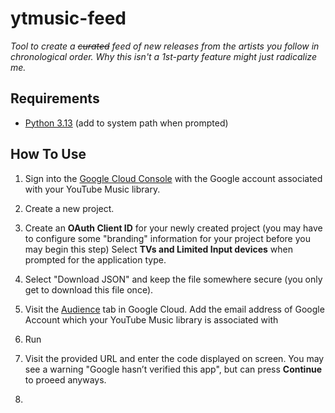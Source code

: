 # ytmusic-feed

*Tool to create a ~~curated~~ feed of new releases from the artists you follow in chronological order. Why this isn't a 1st-party feature might just radicalize me.*

## Requirements

- [Python 3.13](https://www.python.org/downloads/) (add to system path when prompted)

## How To Use

1. Sign into the [Google Cloud Console](https://console.cloud.google.com/projectselector2/apis/credentials) with the Google account associated with your YouTube Music library.

2. Create a new project.

3. Create an **OAuth Client ID** for your newly created project (you may have to configure some "branding" information for your project before you may begin this step) Select **TVs and Limited Input devices** when prompted for the application type.

4. Select "Download JSON" and keep the file somewhere secure (you only get to download this file once).

5. Visit the [Audience](https://console.cloud.google.com/auth/audience) tab in Google Cloud. Add the email address of Google Account which your YouTube Music library is associated with

6. Run

7. Visit the provided URL and enter the code displayed on screen. You may see a warning "Google hasn’t verified this app", but can press **Continue** to proeed anyways.

8. 